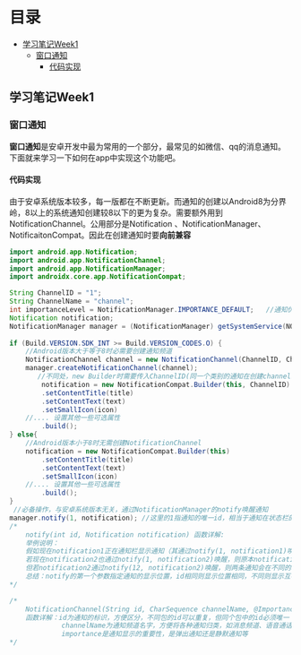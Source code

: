# 目录
- [学习笔记Week1](#学习笔记week1)
  - [窗口通知](#窗口通知)
    - [代码实现](#代码实现)


## 学习笔记Week1

###       窗口通知

​			**窗口通知**是安卓开发中最为常用的一个部分，最常见的如微信、qq的消息通知。下面就来学习一下如何在app中实现这个功能吧。

#### 		代码实现

​			由于安卓系统版本较多，每一版都在不断更新。而通知的创建以Android8为分界岭，8以上的系统通知创建较8以下的更为复杂。需要额外用到NotificationChannel。公用部分是Notification 、NotificationManager、NotificaitonCompat。因此在创建通知时要**向前兼容**

```java
import android.app.Notification;
import android.app.NotificationChannel;
import android.app.NotificationManager;
import androidx.core.app.NotificationCompat;

String ChannelID = "1";
String ChannelName = "channel";
int importanceLevel = NotificationManager.IMPORTANCE_DEFAULT;	//通知优先级
Notification notification;
NotificationManager manager = (NotificationManager) getSystemService(NOTIFICATION_SERVICE);
    
if (Build.VERSION.SDK_INT >= Build.VERSION_CODES.O) {	
    //Android版本大于等于8时必需要创建通知频道
    NotificationChannel channel = new NotificationChannel(ChannelID, ChannelName, importanceLevel);
    manager.createNotificationChannel(channel);
       //不同处，new Builder时需要传入ChannelID(同一个类别的通知在创建channel时传入的ID必须与Builder中的一致)
        notification = new NotificationCompat.Builder(this, ChannelID)
        .setContentTitle(title)
        .setContentText(text)
        .setSmallIcon(icon)
	//.... 设置其他一些可选属性
        .build();
} else{
    //Android版本小于8时无需创建NotificationChannel
    notification = new NotificationCompat.Builder(this)
        .setContentTitle(title)
        .setContentText(text)
        .setSmallIcon(icon)
	//.... 设置其他一些可选属性
        .build();
}
 //必备操作，与安卓系统版本无关，通过NotificationManager的notify唤醒通知
manager.notify(1, notification); //这里的1指通知的唯一id，相当于通知在状态栏的位置标识
/*
	notify(int id, Notification notification) 函数详解:
	举例说明：
	假如现在notification1正在通知栏显示通知（其通过notify(1, notification1)唤醒），
	若现在notification2也通过notify(1, notification2)唤醒，则原本notification1的位置会被notification2替代
	但若notification2通过notify(12, notification2)唤醒，则两条通知会在不同的地方显示，不会影响对方
	总结：notify的第一个参数指定通知的显示位置，id相同则显示位置相同，不同则显示互不影响
*/

/* 
	NotificationChannel(String id, CharSequence channelName, @Importance int importance)
	函数详解：id为通知的标识，方便区分，不同包的id可以重复，但同个包中的id必须唯一
	         channelName为通知频道名字，方便将各种通知归类，如消息频道、语音通话频道
	         importance是通知显示的重要性，是弹出通知还是静默通知等
*/






```

​			
